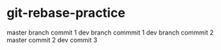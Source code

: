 # git-rebase-practice

master branch commit 1
dev branch commmit 1
dev branch commmit 2
master commit 2
dev commit 3
